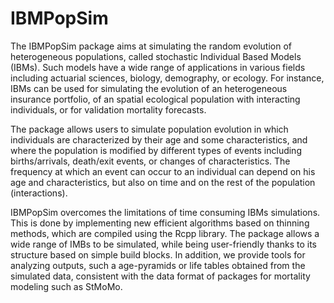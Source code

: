 IBMPopSim
=========

The IBMPopSim package aims at simulating the random evolution of heterogeneous populations, called stochastic Individual Based Models (IBMs). Such models have a wide range of applications in various fields including actuarial sciences, biology, demography, or ecology. For instance, IBMs can be used for simulating the evolution of an heterogeneous insurance portfolio, of an spatial ecological population with interacting individuals, or for validation mortality forecasts. 

The package allows users to simulate population evolution in which individuals are characterized by their age and some characteristics, and where the population is modified by different types of events including births/arrivals, death/exit events, or changes of characteristics. The frequency at which an event can occur to an individual can depend on his age and characteristics, but also on time and on the rest of the population (interactions).

IBMPopSim overcomes the limitations of time consuming IBMs simulations. This is done by implementing new efficient algorithms based on thinning methods, which are compiled using the Rcpp library. The package allows a wide range of IMBs to be simulated, while being user-friendly thanks to its structure based on simple build blocks. In addition, we provide tools for analyzing outputs, such a age-pyramids or life tables obtained from the simulated data, consistent with the data format of packages for mortality modeling such as StMoMo.
